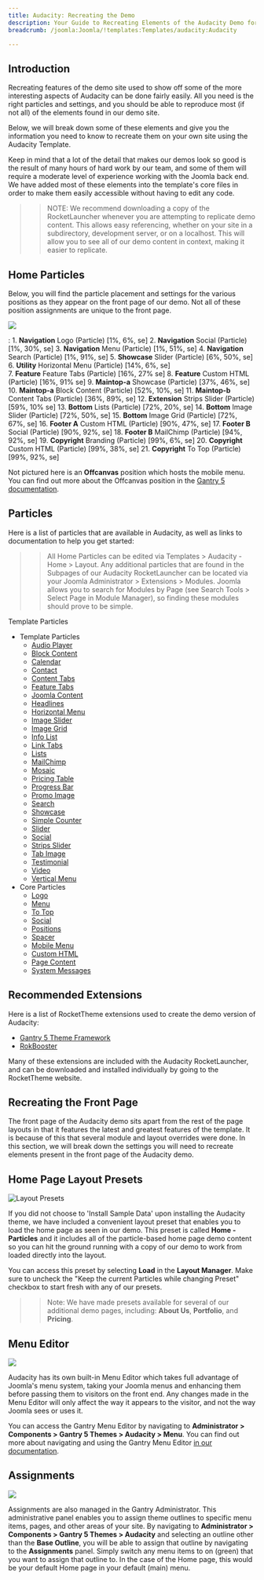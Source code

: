 ```yaml
---
title: Audacity: Recreating the Demo
description: Your Guide to Recreating Elements of the Audacity Demo for Joomla
breadcrumb: /joomla:Joomla/!templates:Templates/audacity:Audacity

---
```


Introduction
-----

Recreating features of the demo site used to show off some of the more interesting aspects of Audacity can be done fairly easily. All you need is the right particles and settings, and you should be able to reproduce most (if not all) of the elements found in our demo site.

Below, we will break down some of these elements and give you the information you need to know to recreate them on your own site using the Audacity Template.

Keep in mind that a lot of the detail that makes our demos look so good is the result of many hours of hard work by our team, and some of them will require a moderate level of experience working with the Joomla back end. We have added most of these elements into the template's core files in order to make them easily accessible without having to edit any code.

>> NOTE: We recommend downloading a copy of the RocketLauncher whenever you are attempting to replicate demo content. This allows easy referencing, whether on your site in a subdirectory, development server, or on a localhost. This will allow you to see all of our demo content in context, making it easier to replicate.

Home Particles
-----

Below, you will find the particle placement and settings for the various positions as they appear on the front page of our demo. Not all of these position assignments are unique to the front page.

![](assets/audacity2.png)

:   1. **Navigation** Logo (Particle) [1%, 6%, se]
    2. **Navigation** Social (Particle) [1%, 30%, se]
    3. **Navigation** Menu (Particle) [1%, 51%, se]
    4. **Navigation** Search (Particle) [1%, 91%, se]
    5. **Showcase** Slider (Particle) [6%, 50%, se]
    6. **Utility** Horizontal Menu (Particle) [14%, 6%, se]    
    7. **Feature** Feature Tabs (Particle) [16%, 27% se]
    8. **Feature** Custom HTML (Particle) [16%, 91% se]
    9. **Maintop-a** Showcase (Particle) [37%, 46%, se]
    10. **Maintop-a** Block Content (Particle) [52%, 10%, se]
    11. **Maintop-b** Content Tabs (Particle) [36%, 89%, se]
    12. **Extension** Strips Slider (Particle) [59%, 10% se]
    13. **Bottom** Lists (Particle) [72%, 20%, se]
    14. **Bottom** Image Slider (Particle) [72%, 50%, se]
    15. **Bottom** Image Grid (Particle) [72%, 67%, se]
    16. **Footer A** Custom HTML (Particle) [90%, 47%, se]
    17. **Footer B** Social (Particle) [90%, 92%, se]
    18. **Footer B** MailChimp (Particle) [94%, 92%, se]
    19. **Copyright** Branding (Particle) [99%, 6%, se]
    20. **Copyright** Custom HTML (Particle) [99%, 38%, se]
    21. **Copyright** To Top (Particle) [99%, 92%, se]

Not pictured here is an **Offcanvas** position which hosts the mobile menu. You can find out more about the Offcanvas position in the [Gantry 5 documentation](http://docs.gantry.org/gantry5/configure/layout-manager#offcanvas-section).

Particles
-----

Here is a list of particles that are available in Audacity, as well as links to documentation to help you get started:

>> All Home Particles can be edited via Templates > Audacity - Home > Layout. Any additional particles that are found in the Subpages of our Audacity RocketLauncher can be located via your Joomla Administrator > Extensions > Modules. Joomla allows you to search for Modules by Page (see Search Tools > Select Page in Module Manager), so finding these modules should prove to be simple.

Template Particles

* Template Particles
    - [Audio Player](particle_audio.md)
    - [Block Content](particle_block.md)
    - [Calendar](particle_calendar.md)
    - [Contact](particle_contact.md)
    - [Content Tabs](particle_contenttabs.md)
    - [Feature Tabs](particle_featuretabs.md)
    - [Joomla Content](particle_joomla.md)
    - [Headlines](particle_headlines.md)
    - [Horizontal Menu](particle_horizontalmenu.md)
    - [Image Slider](particle_imageslider.md)
    - [Image Grid](particle_image.md)
    - [Info List](particle_info.md)
    - [Link Tabs](particle_linktabs.md)
    - [Lists](particle_lists.md)
    - [MailChimp](particle_mailchimp.md)
    - [Mosaic](particle_mosaic.md)
    - [Pricing Table](particle_pricing.md)
    - [Progress Bar](particle_progressbar.md)
    - [Promo Image](particle_promoimage.md)
    - [Search](particle_search.md)
    - [Showcase](particle_showcase.md)
    - [Simple Counter](particle_simplecounter.md)
    - [Slider](particle_slider.md)
    - [Social](particle_social.md)
    - [Strips Slider](particle_stripsslider.md)
    - [Tab Image](particle_tabimage.md)
    - [Testimonial](particle_testimonial.md)
    - [Video](particle_video.md)
    - [Vertical Menu](particle_verticalmenu.md)
* Core Particles
    - [Logo](http://docs.gantry.org/gantry5/particles/logo)
    - [Menu](http://docs.gantry.org/gantry5/particles/menu-control)
    - [To Top](http://docs.gantry.org/gantry5/particles/to-top)
    - [Social](http://docs.gantry.org/gantry5/particles/social)
    - [Positions](http://docs.gantry.org/gantry5/particles/position)
    - [Spacer](http://docs.gantry.org/gantry5/particles/spacer)
    - [Mobile Menu](http://docs.gantry.org/gantry5/particles/mobile-menu)
    - [Custom HTML](http://docs.gantry.org/gantry5/particles/custom-html)
    - [Page Content](http://docs.gantry.org/gantry5/particles/page-content)
    - [System Messages](http://docs.gantry.org/gantry5/particles/system-messages)

Recommended Extensions
-----

Here is a list of RocketTheme extensions used to create the demo version of Audacity:

* [Gantry 5 Theme Framework](http://gantry.org/)
* [RokBooster](http://www.rockettheme.com/joomla/extensions/rokbooster)

Many of these extensions are included with the Audacity RocketLauncher, and can be downloaded and installed individually by going to the RocketTheme website.

Recreating the Front Page
-----

The front page of the Audacity demo sits apart from the rest of the page layouts in that it features the latest and greatest features of the template. It is because of this that several module and layout overrides were done. In this section, we will break down the settings you will need to recreate elements present in the front page of the Audacity demo.

Home Page Layout Presets
-----

![Layout Presets](assets/layout_presets.jpg)

If you did not choose to 'Install Sample Data' upon installing the Audacity theme, we have included a convenient layout preset that enables you to load the home page as seen in our demo. This preset is called **Home - Particles** and it includes all of the particle-based home page demo content so you can hit the ground running with a copy of our demo to work from loaded directly into the layout.

You can access this preset by selecting **Load** in the **Layout Manager**. Make sure to uncheck the "Keep the current Particles while changing Preset" checkbox to start fresh with any of our presets.

>> Note: We have made presets available for several of our additional demo pages, including: **About Us**, **Portfolio**, and **Pricing**.

Menu Editor
-----

![](assets/menu_1.jpg)

Audacity has its own built-in Menu Editor which takes full advantage of Joomla's menu system, taking your Joomla menus and enhancing them before passing them to visitors on the front end. Any changes made in the Menu Editor will only affect the way it appears to the visitor, and not the way Joomla sees or uses it.

You can access the Gantry Menu Editor by navigating to **Administrator > Components > Gantry 5 Themes > Audacity > Menu**. You can find out more about navigating and using the Gantry Menu Editor [in our documentation](http://docs.gantry.org/gantry5/configure/menu-editor).

Assignments
-----

![](assets/assignments_1.jpg)

Assignments are also managed in the Gantry Administrator. This administrative panel enables you to assign theme outlines to specific menu items, pages, and other areas of your site. By navigating to **Administrator > Components > Gantry 5 Themes > Audacity** and selecting an outline other than the **Base Outline**, you will be able to assign that outline by navigating to the **Assignments** panel. Simply switch any menu items to on (green) that you want to assign that outline to. In the case of the Home page, this would be your default Home page in your default (main) menu.

